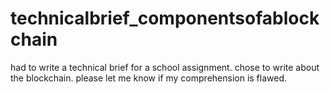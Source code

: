 # technicalbrief_componentsofablockchain
had to write a technical brief for a school assignment. chose to write about the blockchain. please let me know if my comprehension is flawed. 

